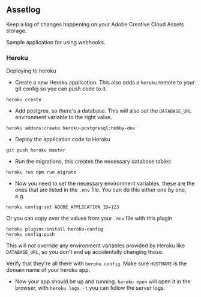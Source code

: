 ## Assetlog

Keep a log of changes happening on your Adobe Creative Cloud Assets storage.

Sample application for using webhooks.

### Heroku

Deploying to heroku

- Create a new Heroku application. This also adds a `heroku` remote to your git config so you can push code to it.

```
heroku create
```

- Add postgres, so there's a database. This will also set the `DATABASE_URL` environment variable to the right value.

```
heroku addons:create heroku-postgresql:hobby-dev
```

- Deploy the application code to Heroku

```
git push heroku master
```

- Run the migrations, this creates the necessary database tables

```
heroku run npm run migrate
```

- Now you need to set the necessary environment variables, these are the ones that are listed in the `.env` file. You can do this either one by one, e.g.

```
heroku config:set ADOBE_APPLICATION_ID=123
```

Or you can copy over the values from your `.env` file with this plugin

```
heroku plugins:install heroku-config
heroku config:push
```

This will *not* override any environment variables provided by Heroku like `DATABASE_URL`, so you don't end up accidentally changing those.

Verify that they're all there with `heroku config`. Make sure `HOSTNAME` is the domain name of your heroku app.

- Now your app should be up and running. `heroku open` will open it in the browser, with `heroku logs -t` you can follow the server logs.
